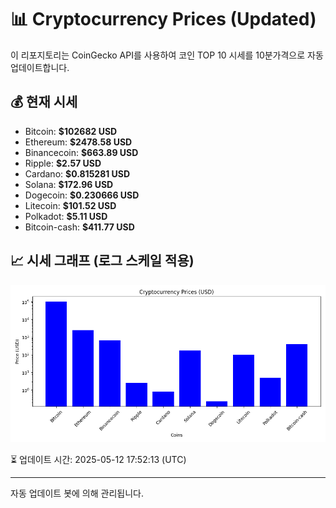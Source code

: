 
# 📊 Cryptocurrency Prices (Updated)

이 리포지토리는 CoinGecko API를 사용하여 코인 TOP 10 시세를 10분가격으로 자동 업데이트합니다.

## 💰 현재 시세
- Bitcoin: **$102682 USD**
- Ethereum: **$2478.58 USD**
- Binancecoin: **$663.89 USD**
- Ripple: **$2.57 USD**
- Cardano: **$0.815281 USD**
- Solana: **$172.96 USD**
- Dogecoin: **$0.230666 USD**
- Litecoin: **$101.52 USD**
- Polkadot: **$5.11 USD**
- Bitcoin-cash: **$411.77 USD**

## 📈 시세 그래프 (로그 스케일 적용)
![Crypto Prices](crypto_prices.png)

⏳ 업데이트 시간: 2025-05-12 17:52:13 (UTC)

---
자동 업데이트 봇에 의해 관리됩니다.
